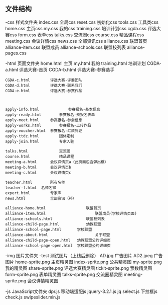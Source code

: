## 文件结构
 
 -css   样式文件夹
    index.css       	全局css
    reset.css       	初始化css
    tools.css       	工具类css
    home.css        	主页css
    my.css          	我的css
    training.css    	培训计划css
    cgda.css			评选大赛css
	form.css        	表单css
	talks.css			交流圈css
	course.css			精品课程css
	meeting.css			会议详情css
	news.css			全部资讯css
	alliance.css     联盟首页
	alliance-item.css	联盟成员
	alliance-schools.css		联盟校列表
	alliance-pages.css

 
 -html  页面文件夹
    home.html       	    主页
    my.html         	        我的
    training.html   	    培训计划
    CGDA-a.html  		评选大赛-首页
    CGDA-b.html  		评选大赛-参赛选手
    
	CGDA-c.html  		评选大赛-评委团队
	CGDA-d.html  		评选大赛-联系我们
	CGDA-e.html  		评选大赛-参赛作品
	
	
	
	apply-info.html 			参赛报名-基本信息
	apply-ready.html		参赛报名-预报名表单
	apply-meet.html		参赛报名-参会信息
	apply-works.html 		参赛报名-上传作品
	apply-voucher.html 	参赛报名-汇款凭证
	apply-ttdz.html			团体定制
	apply-join.html			专家入驻
	
	talks.html 				交流圈
	course.html 			精品课程
	meeting-a.html		会议详情页a（此页面包含弹出框）
	meeting-b.html		会议详情页b
	meeting-c.html		会议详情页c
	
	teacher.html		所有名师
	teacher-f.html	名师名家
	expert.html			专家库
	news.html			全部资讯（补）
	
	alliance-home.html     				联盟首页
	alliance-item.html						联盟成员(学校详情页面)
	alliance-schools.html				联盟校列表
	alliance-child-page.html 			幼教联盟
	alliance-school-page.html		学校联盟
	alliance-about.html 					关于联盟
	alliance-child-page-open.html	幼教联盟公约详细页
	alliance-school-page-open.html	学校联盟公约详细页

 -img   图片文件夹
    -test   				测试图片（上线后删除）
    AD.jpg  			广告图片
    AD2.jpeg			广告图片
    home-sprite.png 	主页精灵图
    index-sprite.png	公共精灵图
    my-sprite.png		我的精灵图
    share-sprite.png	评选大赛精灵图
    tickit-sprite.png		票数精灵图 
    form-sprite.png		表单精灵图
    talks-sprite.png		交流圈精灵图
    meeting-sprite.png	会议详情精灵图


 -js    JavaScript文件夹
    dpr.js          				移动端适配js
    jquery-3.2.1.js			jq
    select.js					下拉框js
    check.js
    swipeslider.min.js
